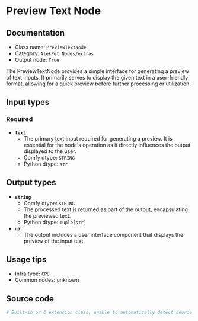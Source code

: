 # Preview Text Node
## Documentation
- Class name: `PreviewTextNode`
- Category: `AlekPet Nodes/extras`
- Output node: `True`

The PreviewTextNode provides a simple interface for generating a preview of text inputs. It primarily serves to display the given text in a user-friendly format, allowing for a quick preview before further processing or utilization.
## Input types
### Required
- **`text`**
    - The primary text input required for generating a preview. It is essential for the node's operation as it directly influences the output displayed to the user.
    - Comfy dtype: `STRING`
    - Python dtype: `str`
## Output types
- **`string`**
    - Comfy dtype: `STRING`
    - The processed text is returned as part of the output, encapsulating the previewed text.
    - Python dtype: `Tuple[str]`
- **`ui`**
    - The output includes a user interface component that displays the preview of the input text.
## Usage tips
- Infra type: `CPU`
- Common nodes: unknown


## Source code
```python
# Built-in or C extension class, unable to automatically detect source code
```
